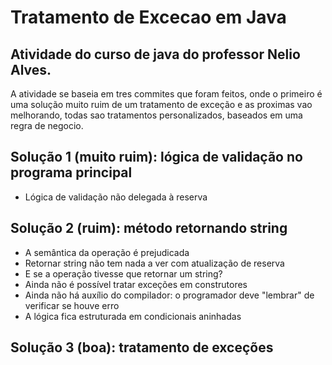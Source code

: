 # Tratamento de Excecao em Java


## Atividade do curso de java do professor Nelio Alves.

A atividade se baseia em tres commites que foram feitos, onde o primeiro é uma solução muito ruim de um tratamento
de exceção e as proximas vao melhorando, todas sao tratamentos personalizados, baseados em uma regra de negocio. 
## Solução 1 (muito ruim): lógica de validação no programa principal
 * Lógica de validação não delegada à reserva
## Solução 2 (ruim): método retornando string
 * A semântica da operação é prejudicada
 * Retornar string não tem nada a ver com atualização de reserva
 * E se a operação tivesse que retornar um string?
 * Ainda não é possível tratar exceções em construtores
 * Ainda não há auxílio do compilador: o programador deve "lembrar" de verificar se houve erro
 * A lógica fica estruturada em condicionais aninhadas
## Solução 3 (boa): tratamento de exceções
